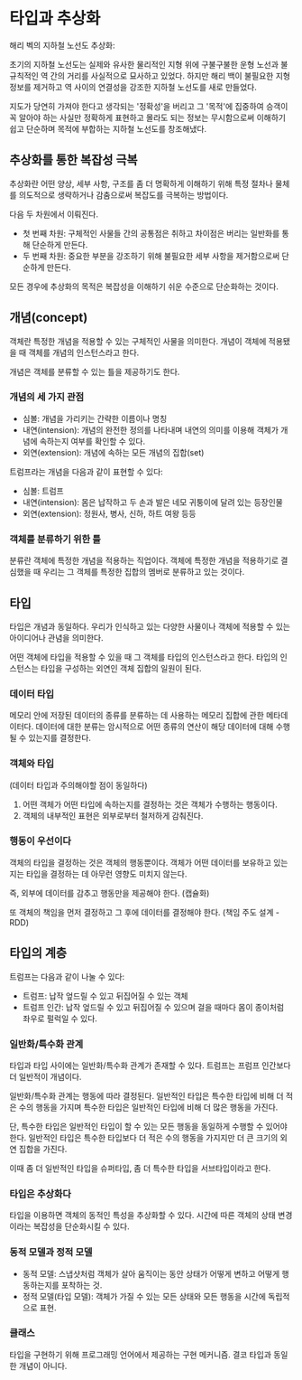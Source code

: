 # 타입과 추상화

해리 벡의 지하철 노선도 추상화: 

초기의 지하철 노선도는 실제와 유사한 물리적인 지형 위에 구불구불한 운형 노선과 불규칙적인 역 간의 거리를 사실적으로 묘사하고 있었다. 
하지만 해리 백이 불필요한 지형 정보를 제거하고 역 사이의 연결성을 강조한 지하철 노선도를 새로 만들었다.

지도가 당연히 가져야 한다고 생각되는 '정확성'을 버리고 그 '목적'에 집중하여 승객이 꼭 알아야 하는 사실만 정확하게 표현하고 몰라도 되는 정보는 무시함으로써 이해하기 쉽고 단순하며 목적에 부합하는 지하철 노선도를 창조해냈다.

## 추상화를 통한 복잡성 극복

추상화란 어떤 양상, 세부 사항, 구조를 좀 더 명확하게 이해하기 위해 특정 절차나 물체를 의도적으로 생략하거나 감춤으로써 복잡도를 극복하는 방법이다.

다음 두 차원에서 이뤄진다.
* 첫 번째 차원: 구체적인 사물들 간의 공통점은 취하고 차이점은 버리는 일반화를 통해 단순하게 만든다.
* 두 번째 차원: 중요한 부분을 강조하기 위해 불필요한 세부 사항을 제거함으로써 단순하게 만든다.

모든 경우에 추상화의 목적은 복잡성을 이해하기 쉬운 수준으로 단순화하는 것이다.

## 개념(concept)

객체란 특정한 개념을 적용할 수 있는 구체적인 사물을 의미한다. 개념이 객체에 적용됐을 때 객체를 개념의 인스턴스라고 한다. 

개념은 객체를 분류할 수 있는 틀을 제공하기도 한다.

### 개념의 세 가지 관점

* 심볼: 개념을 가리키는 간략한 이름이나 명칭
* 내연(intension): 개념의 완전한 정의를 나타내며 내연의 의미를 이용해 객체가 개념에 속하는지 여부를 확인할 수 있다.
* 외연(extension): 개념에 속하는 모든 개념의 집합(set)

트럼프라는 개념을 다음과 같이 표현할 수 있다:

* 심볼: 트럼프
* 내연(intension): 몸은 납작하고 두 손과 발은 네모 귀퉁이에 달려 있는 등장인물
* 외연(extension): 정원사, 병사, 신하, 하트 여왕 등등

### 객체를 분류하기 위한 틀

분류란 객체에 특정한 개념을 적용하는 직업이다. 객체에 특정한 개념을 적용하기로 결심했을 때 우리는 그 객체를 특정한 집합의 멤버로 분류하고 있는 것이다.

## 타입

타입은 개념과 동일하다. 우리가 인식하고 있는 다양한 사물이나 객체에 적용할 수 있는 아이디어나 관념을 의미한다.

어떤 객체에 타입을 적용할 수 있을 때 그 객체를 타입의 인스턴스라고 한다. 타입의 인스턴스는 타입을 구성하는 외연인 객체 집합의 일원이 된다.

### 데이터 타입

메모리 안에 저장된 데이터의 종류를 분류하는 데 사용하는 메모리 집합에 관한 메타데이터다. 데이터에 대한 분류는 암시적으로 어떤 종류의 연산이 해당 데이터에 대해 수행될 수 있는지를 결정한다.

### 객체와 타입

(데이터 타입과 주의해야할 점이 동일하다)
1. 어떤 객체가 어떤 타입에 속하는지를 결정하는 것은 객체가 수행하는 행동이다.
1. 객체의 내부적인 표현은 외부로부터 철저하게 감춰진다.

### 행동이 우선이다

객체의 타입을 결정하는 것은 객체의 행동뿐이다. 객체가 어떤 데이터를 보유하고 있는지는 타입을 결정하는 데 아무런 영향도 미치지 않는다.

즉, 외부에 데이터를 감추고 행동만을 제공해야 한다. (캡슐화)

또 객체의 책임을 먼저 결정하고 그 후에 데이터를 결정해야 한다. (책임 주도 설계 - RDD)

## 타입의 계층

트럼프는 다음과 같이 나눌 수 있다:
* 트럼프: 납작 엎드릴 수 있고 뒤집어질 수 있는 객체
* 트럼프 인간: 납작 엎드릴 수 있고 뒤집어질 수 있으며 걸을 때마다 몸이 종이처럼 좌우로 펄럭일 수 있다.

### 일반화/특수화 관계

타입과 타입 사이에는 일반화/특수화 관계가 존재할 수 있다. 트럼프는 프럼프 인간보다 더 일반적이 개념이다.

일반화/특수화 관계는 행동에 따라 결정된다. 일반적인 타입은 특수한 타입에 비해 더 적은 수의 행동을 가지며 특수한 타입은 일반적인 타입에 비해 더 많은 행동을 가진다.

단, 특수한 타입은 일반적인 타입이 할 수 있는 모든 행동을 동일하게 수행할 수 있어야 한다. 일반적인 타입은 특수한 타입보다 더 적은 수의 행동을 가지지만 더 큰 크기의 외연 집합을 가진다.

이때 좀 더 일반적인 타입을 슈퍼타입, 좀 더 특수한 타입을 서브타입이라고 한다.

### 타입은 추상화다

타입을 이용하면 객체의 동적인 특성을 추상화할 수 있다. 시간에 따른 객체의 상태 변경이라는 복잡성을 단순화시킬 수 있다.

### 동적 모델과 정적 모델

* 동적 모델: 스냅샷처럼 객체가 살아 움직이는 동안 상태가 어떻게 변하고 어떻게 행동하는지를 포착하는 것.
* 정적 모델(타입 모델): 객체가 가질 수 있는 모든 상태와 모든 행동을 시간에 독립적으로 표현.

### 클래스

타입을 구현하기 위해 프로그래밍 언어에서 제공하는 구현 메커니즘. 결코 타입과 동일한 개념이 아니다.
